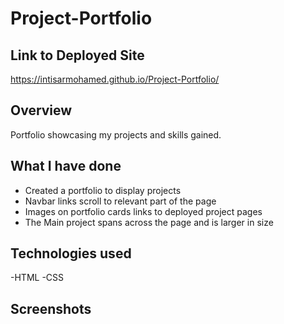 # Project-Portfolio

## Link to Deployed Site

https://intisarmohamed.github.io/Project-Portfolio/

## Overview

Portfolio showcasing my projects and skills gained.

## What I have done

- Created a portfolio to display projects
- Navbar links scroll to relevant part of the page
- Images on portfolio cards links to deployed project pages
- The Main project spans across the page and is larger in size

## Technologies used

-HTML
-CSS

## Screenshots
